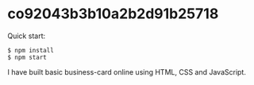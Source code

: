 # co92043b3b10a2b2d91b25718

Quick start:

```
$ npm install
$ npm start
````
I have built basic business-card online using HTML, CSS and JavaScript.

